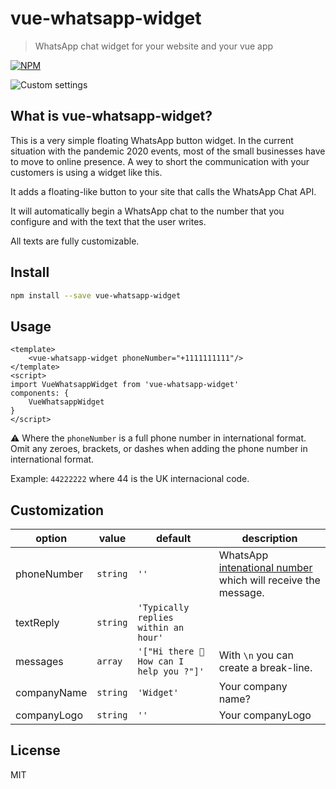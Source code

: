 # vue-whatsapp-widget

> WhatsApp chat widget for your website and your vue app

[![NPM](https://img.shields.io/npm/v/react-whatsapp-widget.svg)](https://www.npmjs.com/package/vue-whatsapp-widget)

![Custom settings](https://i.ibb.co/FgR2NYS/widget-PNG.png.png)

## What is vue-whatsapp-widget?

This is a very simple floating WhatsApp button widget. In the current situation with the pandemic 2020 events, most of the small businesses have to move to online presence. A wey to short the communication with your customers is using a widget like this.

It adds a floating-like button to your site that calls the WhatsApp Chat API.

It will automatically begin a WhatsApp chat to the number that you configure and with the text that the user writes.

All texts are fully customizable.

## Install

```bash
npm install --save vue-whatsapp-widget
```

## Usage

```vue
<template>
    <vue-whatsapp-widget phoneNumber="+1111111111"/>
</template>
<script>
import VueWhatsappWidget from 'vue-whatsapp-widget'
components: {
    VueWhatsappWidget
}
</script>
```

⚠️ Where the `phoneNumber` is a full phone number in international format. Omit any zeroes, brackets, or dashes when adding the phone number in international format.

Example: `44222222` where 44 is the UK internacional code.

## Customization

| option        | value    | default                                   | description                                                                                                  |
| ------------- | -------- | ----------------------------------------- | ------------------------------------------------------------------------------------------------------------ |
| phoneNumber   | `string` | `''`                                      | WhatsApp [intenational number](https://faq.whatsapp.com/en/general/21016748) which will receive the message. |
| textReply | `string` | `'Typically replies within an hour'`        |
| messages       | `array` | `'["Hi there 👋 How can I help you ?"]'` | With `\n` you can create a break-line.                                                                       |
| companyName   | `string` | `'Widget'`                               | Your company  name?                                                                                          |
| companyLogo    | `string` | `''`                                    | Your companyLogo                                                                                  |

## License

MIT
